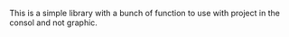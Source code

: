 This is a simple library with a bunch of function to use with project in the consol and not graphic.